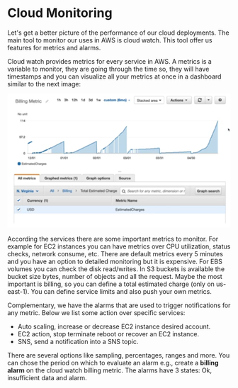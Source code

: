 Cloud Monitoring
================

Let's get a better picture of the performance of our cloud deployments. The main tool to monitor our uses in AWS is cloud watch. This tool offer us features for metrics and alarms.

Cloud watch provides metrics for every service in AWS. A metrics is a variable to monitor, they are going through the time so, they will have timestamps and you can visualize all your metrics at once in a dashboard similar to the next image:

![Metrics Dashboard](../assets/images/11-cloud-wath-metrics.png)

According the services there are some important metrics to monitor. For example for EC2 instances you can have metrics over CPU utilization, status checks, network consume, etc. There are default metrics every 5 minutes and you have an option to detailed monitoring but it is expensive. For EBS volumes you can check the disk read/writes. In S3 buckets is available the bucket size bytes, number of objects and all the request. Maybe the most important is billing, so you can define a total estimated charge (only on us-east-1). You can define service limits and also push your own metrics.

Complementary, we have the alarms that are used to trigger notifications for any metric. Below we list some action over specific services:

- Auto scaling, increase or decrease EC2 instance desired account.
- EC2 action, stop terminate reboot or recover an EC2 instance.
- SNS, send a notification into a SNS topic.

There are several options like sampling, percentages, ranges and more. You can chose the period on which to evaluate an alarm e.g., create a **billing alarm** on the cloud watch billing metric. The alarms have 3 states: Ok, insufficient data and alarm.
